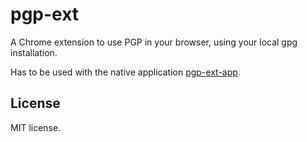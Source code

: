 # pgp-ext

A Chrome extension to use PGP in your browser, using your local gpg installation.

Has to be used with the native application [pgp-ext-app][0].

## License

MIT license.


  [0]: https://github.com/Ralt/pgp-ext-app
